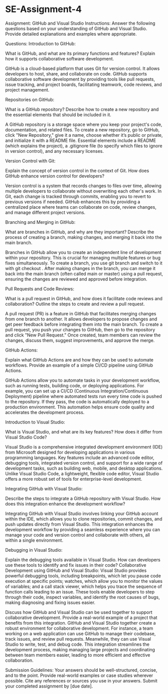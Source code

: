 # SE-Assignment-4
Assignment: GitHub and Visual Studio
Instructions:
Answer the following questions based on your understanding of GitHub and Visual Studio. Provide detailed explanations and examples where appropriate.

Questions:
Introduction to GitHub:

What is GitHub, and what are its primary functions and features? Explain how it supports collaborative software development.

GitHub is a cloud-based platform that uses Git for version control. It allows developers to host, share, and collaborate on code. GitHub supports collaborative software development by providing tools like pull requests, issue tracking, and project boards, facilitating teamwork, code reviews, and project management.


Repositories on GitHub:

What is a GitHub repository? Describe how to create a new repository and the essential elements that should be included in it.

A GitHub repository is a storage space where you keep your project's code, documentation, and related files. To create a new repository, go to GitHub, click "New Repository," give it a name, choose whether it’s public or private, and initialize it with a README file. Essential elements include a README (which explains the project), a .gitignore file (to specify which files to ignore in version control), and any necessary licenses.


Version Control with Git:

Explain the concept of version control in the context of Git. How does GitHub enhance version control for developers?

Version control is a system that records changes to files over time, allowing multiple developers to collaborate without overwriting each other's work. In Git, each change is tracked through commits, enabling you to revert to previous versions if needed. GitHub enhances this by providing a centralized place where teams can collaborate on code, review changes, and manage different project versions.


Branching and Merging in GitHub:

What are branches in GitHub, and why are they important? Describe the process of creating a branch, making changes, and merging it back into the main branch.

Branches in GitHub allow you to create an independent line of development within your repository. This is crucial for managing multiple features or bug fixes simultaneously. To create a branch, you use git branch <branch-name> and switch to it with git checkout <branch-name>. After making changes in the branch, you can merge it back into the main branch (often called main or master) using a pull request, ensuring the changes are reviewed and approved before integration.


Pull Requests and Code Reviews:

What is a pull request in GitHub, and how does it facilitate code reviews and collaboration? Outline the steps to create and review a pull request.

A pull request (PR) is a feature in GitHub that facilitates merging changes from one branch to another. It allows developers to propose changes and get peer feedback before integrating them into the main branch. To create a pull request, you push your changes to GitHub, then go to the repository and click "New Pull Request." Once created, team members can review the changes, discuss them, suggest improvements, and approve the merge.

GitHub Actions:

Explain what GitHub Actions are and how they can be used to automate workflows. Provide an example of a simple CI/CD pipeline using GitHub Actions.

GitHub Actions allow you to automate tasks in your development workflow, such as running tests, building code, or deploying applications. For example, you can set up a CI/CD (Continuous Integration/Continuous Deployment) pipeline where automated tests run every time code is pushed to the repository. If they pass, the code is automatically deployed to a production environment. This automation helps ensure code quality and accelerates the development process.



Introduction to Visual Studio:

What is Visual Studio, and what are its key features? How does it differ from Visual Studio Code?

Visual Studio is a comprehensive integrated development environment (IDE) from Microsoft designed for developing applications in various programming languages. Key features include an advanced code editor, debugging tools, integrated version control, and support for a wide range of development tasks, such as building web, mobile, and desktop applications. Unlike Visual Studio Code, a lightweight, flexible code editor, Visual Studio offers a more robust set of tools for enterprise-level development.

Integrating GitHub with Visual Studio:

Describe the steps to integrate a GitHub repository with Visual Studio. How does this integration enhance the development workflow?

Integrating GitHub with Visual Studio involves linking your GitHub account within the IDE, which allows you to clone repositories, commit changes, and push updates directly from Visual Studio. This integration enhances the development workflow by providing a seamless experience where you can manage your code and version control and collaborate with others, all within a single environment.


Debugging in Visual Studio:

Explain the debugging tools available in Visual Studio. How can developers use these tools to identify and fix issues in their code?
Collaborative Development using GitHub and Visual Studio:
Visual Studio provides powerful debugging tools, including breakpoints, which let you pause code execution at specific points; watches, which allow you to monitor the values of variables; and a call stack viewer, which helps you trace the sequence of function calls leading to an issue. These tools enable developers to step through their code, inspect variables, and identify the root causes of bugs, making diagnosing and fixing issues easier.

Discuss how GitHub and Visual Studio can be used together to support collaborative development. Provide a real-world example of a project that benefits from this integration.
GitHub and Visual Studio together create a robust environment for collaborative development. For instance, a team working on a web application can use GitHub to manage their codebase, track issues, and review pull requests. Meanwhile, they can use Visual Studio to write, test, and debug code. This integration streamlines the development process, making managing large projects and coordinating between team members easier, leading to more efficient and effective collaboration.


Submission Guidelines:
Your answers should be well-structured, concise, and to the point.
Provide real-world examples or case studies wherever possible.
Cite any references or sources you use in your answers.
Submit your completed assignment by [due date].
